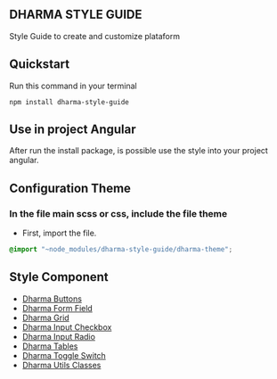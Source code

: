 ## DHARMA STYLE GUIDE
 <p>Style Guide to create and customize plataform</p>

## Quickstart
Run this command in your terminal
```shell
npm install dharma-style-guide
```

## Use in project Angular
After run the install package, is possible use the style into your project angular.
 
## Configuration Theme
 ### In the file main scss or css, include the file theme

- First, import the file.
```scss
@import "~node_modules/dharma-style-guide/dharma-theme";
```
 

## Style Component
 - [Dharma Buttons](https://guides.github.com/features/mastering-markdown/)
 - [Dharma Form Field](https://guides.github.com/features/mastering-markdown/)
 - [Dharma Grid](https://guides.github.com/features/mastering-markdown/)
 - [Dharma Input Checkbox](https://guides.github.com/features/mastering-markdown/)
 - [Dharma Input Radio](https://guides.github.com/features/mastering-markdown/)
 - [Dharma Tables](https://guides.github.com/features/mastering-markdown/)
 - [Dharma Toggle Switch](https://guides.github.com/features/mastering-markdown/)
 - [Dharma Utils Classes](https://guides.github.com/features/mastering-markdown/)

